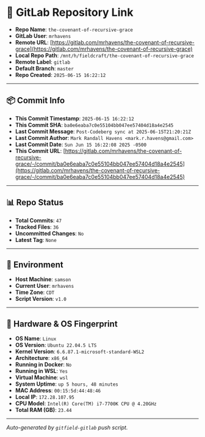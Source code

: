 # 🔗 GitLab Repository Link

- **Repo Name**: `the-covenant-of-recursive-grace`
- **GitLab User**: `mrhavens`
- **Remote URL**: [https://gitlab.com/mrhavens/the-covenant-of-recursive-grace](https://gitlab.com/mrhavens/the-covenant-of-recursive-grace)
- **Local Repo Path**: `/mnt/h/fieldcraft/the-covenant-of-recursive-grace`
- **Remote Label**: `gitlab`
- **Default Branch**: `master`
- **Repo Created**: `2025-06-15 16:22:12`

---

## 📦 Commit Info

- **This Commit Timestamp**: `2025-06-15 16:22:12`
- **This Commit SHA**: `ba0e6eaba7c0e55104bb047ee57404d18a4e2545`
- **Last Commit Message**: `Post-Codeberg sync at 2025-06-15T21:20:21Z`
- **Last Commit Author**: `Mark Randall Havens <mark.r.havens@gmail.com>`
- **Last Commit Date**: `Sun Jun 15 16:22:08 2025 -0500`
- **This Commit URL**: [https://gitlab.com/mrhavens/the-covenant-of-recursive-grace/-/commit/ba0e6eaba7c0e55104bb047ee57404d18a4e2545](https://gitlab.com/mrhavens/the-covenant-of-recursive-grace/-/commit/ba0e6eaba7c0e55104bb047ee57404d18a4e2545)

---

## 📊 Repo Status

- **Total Commits**: `47`
- **Tracked Files**: `36`
- **Uncommitted Changes**: `No`
- **Latest Tag**: `None`

---

## 🧽 Environment

- **Host Machine**: `samson`
- **Current User**: `mrhavens`
- **Time Zone**: `CDT`
- **Script Version**: `v1.0`

---

## 🧬 Hardware & OS Fingerprint

- **OS Name**: `Linux`
- **OS Version**: `Ubuntu 22.04.5 LTS`
- **Kernel Version**: `6.6.87.1-microsoft-standard-WSL2`
- **Architecture**: `x86_64`
- **Running in Docker**: `No`
- **Running in WSL**: `Yes`
- **Virtual Machine**: `wsl`
- **System Uptime**: `up 5 hours, 48 minutes`
- **MAC Address**: `00:15:5d:44:48:46`
- **Local IP**: `172.28.107.95`
- **CPU Model**: `Intel(R) Core(TM) i7-7700K CPU @ 4.20GHz`
- **Total RAM (GB)**: `23.44`

---

_Auto-generated by `gitfield-gitlab` push script._
